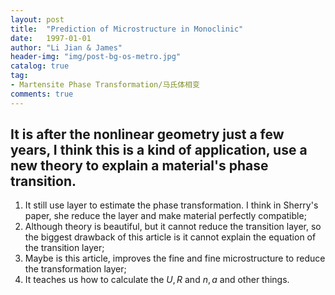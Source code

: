 ```yaml
---
layout: post
title:  "Prediction of Microstructure in Monoclinic"
date:   1997-01-01
author: "Li Jian & James"
header-img: "img/post-bg-os-metro.jpg"
catalog: true
tag:
- Martensite Phase Transformation/马氏体相变
comments: true
---
```

It is after the nonlinear geometry just a few years, I think this is a kind of application, use a new theory to explain a material's phase transition.
-----------

1. It still use layer to estimate the phase transformation. I think in Sherry's paper, she reduce the layer and make material perfectly compatible;
2. Although theory is beautiful, but it cannot reduce the transition layer, so the biggest drawback of this article is it cannot explain the equation of the transition layer;
3. Maybe is this article, improves the fine and fine microstructure to reduce the transformation layer;
4. It teaches us how to calculate the $U, R$ and $n, a$ and other things.

